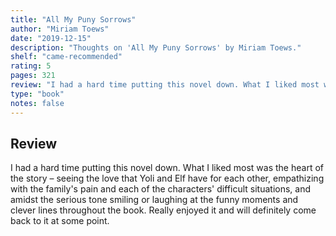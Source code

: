 ```yaml
---
title: "All My Puny Sorrows"
author: "Miriam Toews"
date: "2019-12-15"
description: "Thoughts on 'All My Puny Sorrows' by Miriam Toews."
shelf: "came-recommended"
rating: 5
pages: 321
review: "I had a hard time putting this novel down. What I liked most was the heart of the story – seeing the love that Yoli and Elf have for each other, empathizing with the family's pain and each of the characters' difficult situations, and amidst the serious tone smiling or laughing at the funny moments and clever lines throughout the book. Really enjoyed it and will definitely come back to it at some point."
type: "book"
notes: false
---
```


## Review

I had a hard time putting this novel down. What I liked most was the heart of the story – seeing the love that Yoli and Elf have for each other, empathizing with the family's pain and each of the characters' difficult situations, and amidst the serious tone smiling or laughing at the funny moments and clever lines throughout the book. Really enjoyed it and will definitely come back to it at some point.
